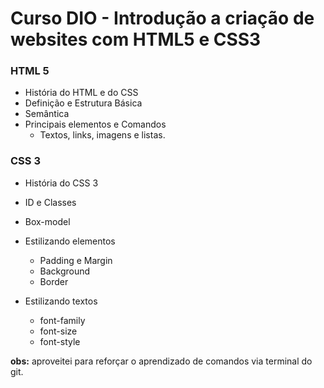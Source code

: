 # Curso DIO - Introdução a criação de websites com HTML5 e CSS3

### HTML 5

- História do HTML e do CSS
- Definição e Estrutura Básica
- Semântica
- Principais elementos e Comandos
  -  Textos, links, imagens e listas.

### CSS 3

- História do CSS 3
- ID e Classes
- Box-model
- Estilizando elementos
  - Padding e Margin
  - Background
  - Border

- Estilizando textos
  - font-family
  - font-size
  - font-style

**obs:** aproveitei para reforçar o aprendizado de comandos via terminal do git.